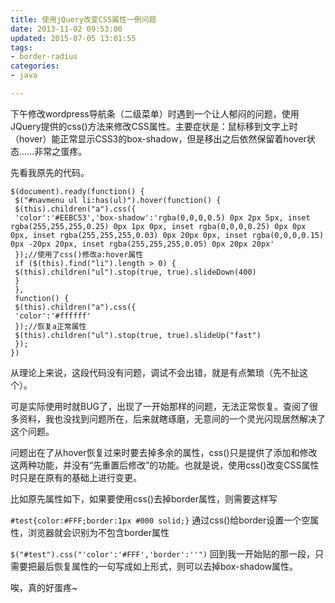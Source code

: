 ```yaml
---
title: 使用jQuery改变CSS属性一例问题
date: 2013-11-02 09:53:00
updated: 2015-07-05 13:01:55
tags: 
- border-radius
categories: 
- java

---
```

下午修改wordpress导航条（二级菜单）时遇到一个让人郁闷的问题，使用JQuery提供的css()方法来修改CSS属性。主要症状是：鼠标移到文字上时（hover）能正常显示CSS3的box-shadow，但是移出之后依然保留着hover状态……非常之蛋疼。


<!--more-->


先看我原先的代码。

    $(document).ready(function() {
     $("#navmenu ul li:has(ul)").hover(function() {
     $(this).children("a").css({
     'color':'#EEBC53','box-shadow':'rgba(0,0,0,0.5) 0px 2px 5px, inset rgba(255,255,255,0.25) 0px 1px 0px, inset rgba(0,0,0,0.25) 0px 0px 0px, inset rgba(255,255,255,0.03) 0px 20px 0px, inset rgba(0,0,0,0.15) 0px -20px 20px, inset rgba(255,255,255,0.05) 0px 20px 20px'
     });//使用了css()修改a:hover属性
     if ($(this).find("li").length > 0) {
     $(this).children("ul").stop(true, true).slideDown(400)
     }
     },
     function() {
     $(this).children("a").css({
     'color':'#ffffff'
     });//恢复a正常属性
     $(this).children("ul").stop(true, true).slideUp("fast")
     });
    })

从理论上来说，这段代码没有问题，调试不会出错，就是有点繁琐（先不扯这个）。

可是实际使用时就BUG了，出现了一开始那样的问题，无法正常恢复。查阅了很多资料，我也没找到问题所在，后来就瞎琢磨，无意间的一个灵光闪现居然解决了这个问题。

问题出在了从hover恢复过来时要去掉多余的属性，css()只是提供了添加和修改这两种功能，并没有“先重置后修改”的功能。也就是说，使用css()改变CSS属性时只是在原有的基础上进行变更。

比如原先属性如下，如果要使用css()去掉border属性，则需要这样写

`#test{color:#FFF;border:1px #000 solid;}`
通过css()给border设置一个空属性，浏览器就会识别为不包含border属性

`$("#test").css("'color':'#FFF','border':''")`
回到我一开始贴的那一段，只需要把最后恢复属性的一句写成如上形式，则可以去掉box-shadow属性。

唉，真的好蛋疼~
